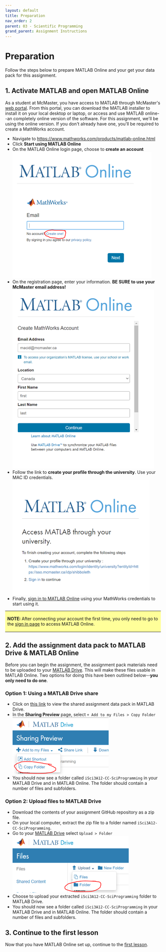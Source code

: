 ```yaml
---
layout: default
title: Preparation
nav_order: 2
parent: 03 - Scientific Programming
grand_parent: Assignment Instructions
---
```


# Preparation
Follow the steps below to prepare MATLAB Online and your get your data pack for this assignment.

## 1. Activate MATLAB and open MATLAB Online
As a student at McMaster, you have access to MATLAB through McMaster's [web portal](https://www.mathworks.com/academia/tah-portal/mcmaster-university-31501097.html). From this portal, you can download the MATLAB installer to install it on your local desktop or laptop, or access and use MATLAB online--an completely online version of the software. For this assignment, we'll be using the online version. If you don't already have one, you'll be required to create a MathWorks account. 

- Navigate to https://www.mathworks.com/products/matlab-online.html
- Click **Start using MATLAB Online**
- On the MATLAB Online login page, choose to **create an account**
![login dialog box](img/signup1.png)
- On the registration page, enter your information. **BE SURE to use your McMaster email address!**
![sign up dialog box](img/signup2.png)
- Follow the link to **create your profile through the university**. Use your MAC ID credentials.
![account creation instructions](img/signup3.png)
- Finally, [sign in to MATLAB Online](https://matlab.mathworks.com/) using your MathWorks credentials to start using it. 

<table style="background-color: #ffff99;">
<tbody>
<tr>
<td>
<p><b>NOTE:</b> After connecting your account the first time, you only need to go to the <a href="https://matlab.mathworks.com/">sign in page</a> to access MATLAB Online. </p>
</td>
</tr>
</tbody>
</table>

## 2. Add the assignment data pack to MATLAB Drive & MATLAB Online
Before you can begin the assignment, the assignment pack materials need to be uploaded to your [MATLAB Drive](https://drive.matlab.com/files/). This will make these files usable in MATLAB Online. Two options for doing this have been outlined below--**you only need to do one**. 

### Option 1: Using a MATLAB Drive share
- Click on [this link](https://drive.matlab.com/sharing/3d411629-c97a-490e-b7bb-479b87616cdb) to view the shared assignment data pack in MATLAB Drive. 
- In the **Sharing Preview** page, select ```+ Add to my Files > Copy Folder```
![Matlab Drive sharing preview page](img/matlab-drive-copy-folder.png)
- You should now see a folder called ```iSci3A12-CC-SciProgramming``` in your MATLAB Drive and in MATLAB Online. The folder should contain a number of files and subfolders.

### Option 2: Upload files to MATLAB Drive
- Download the contents of your assignment GitHub repository as a zip file. 
- On your local computer, extract the zip file to a folder named ```iSci3A12-CC-SciProgramming```.
- Go to your [MATLAB Drive](https://drive.matlab.com/files/) select ```Upload > Folder```
![MATLAB Drive folder upload page](img/matlab-drive-upload-folder.png)
- Choose to upload your extracted ```iSci3A12-CC-SciProgramming``` folder to MATLAB Drive.
- You should now see a folder called ```iSci3A12-CC-SciProgramming``` in your MATLAB Drive and in MATLAB Online. The folder should contain a number of files and subfolders.

## 3. Continue to the first lesson
Now that you have MATLAB Online set up, continue to the [first lesson](a3-lesson1).
